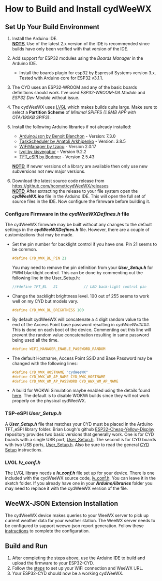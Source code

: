 # How to Build and Install cydWeeWX

## Set Up Your Build Environment

1. Install the Arduino IDE.  
  <u>**NOTE:**</u>  Use of the latest 2.x version of the IDE is recommended since builds have only been verified with that version of the IDE.
2. Add support for ESP32 modules using the _Boards Manager_ in the Arduino IDE.  
    * Install the boards plugin for esp32 by Espressif Systems version 3.x. Tested with Arduino core for ESP32 v3.1.1.
3. The CYD uses an ESP32-WROOM and any of the basic boards definitions should work. I've used _ESP32-WROOM-DA Module_ and _ESP32 Dev Module_ without issue.
4. The cydWeeWX uses [LVGL](https://lvgl.io/) which makes builds quite large. Make sure to select a **Partition Scheme** of _Minimal SPIFFS (1.9MB APP with OTA/190KB SPIFS)_.
5. Install the following Arduino libraries if not already installed:
   * [ArduinoJson by Benoit Blanchon](https://arduinojson.org/) - Version: 7.3.0
   * [TaskScheduler by Anatoli Arkhipenko](https://github.com/arkhipenko/TaskScheduler) - Version: 3.8.5
   * [WiFiManager by tzapu](https://github.com/tzapu/WiFiManager) - Version 2.0.17
   * [lvgl by kisvegabor](https://github.com/lvgl/lvgl) - Version 9.2.2
   * [TFT_eSPI by Bodmer](https://github.com/Bodmer/TFT_eSPI) - Version 2.5.43

   <u>**NOTE:**</u> If newer versions of a library are available then only use new subversions not new major versions.

6. Download the latest source code release from <https://github.com/hcomet/cydWeeWX/releases>  
  <u>**NOTE:**</u> After extracting the release to your file system open the ***cydWeeWX.ino*** file in the Arduino IDE. This will open the full set of source files in the IDE. Now configure the firmware before building it.
  
### Configure Firmware in the ***cydWeeWXDefines.h*** file

The cydWeeWX firmware may be built without any changes to the default settings in the ***cydWeeWXDefines.h*** file. However, there are a couple of customizations that may be made.

  * Set the pin number for backlight control if you have one. Pin 21 seems to be common.
    ```c
    #define CYD_WWX_BL_PIN 21 
    ``` 
    You may need to remove the pin definition from your ***User_Setup.h*** for PWM blacklight control. This can be done by commenting out the following line in the User_Setup.h:

    ```c
    //#define TFT_BL   21            // LED back-light control pin
    ```

  * Change the backlight brightness level. 100 out of 255 seems to work well on my CYD but models vary.

    ```c
    #define CYD_WWX_BL_BRIGHTNESS 100
    ```  
    
  * By default cydWeeWX will concatenate a 4 digit random value to the end of the Access Point base password resulting in _cydWeeWx####_. This is done on each boot of the device. Commenting out this line will prevent the random value concatenation resulting in same password being used all the time.  
  
    ```c
    #define WIFI_MANAGER_ENABLE_PASSWORD_RANDOM
    ```  
   
  * The default Hostname, Access Point SSID and Base Password may be changed with the following lines:  

    ```c
    #define CYD_WWX_HOSTNAME "cydWeeWX" 
    #define CYD_WWX_WM_AP_NAME CYD_WWX_HOSTNAME
    #define CYD_WWX_WM_AP_PASSWORD CYD_WWX_WM_AP_NAME
    ```

  * A build for WOKWi Simulation maybe enabled using the details found [here](../WOKWi/README.md). The default is to disable WOKWi builds since they will not work properly on the physical cydWeeWX.
  
### TSP-eSPI ***User_Setup.h***

A ***User_Setup.h*** file that matches your CYD must be placed in the Arduino TFT_eSPI library folder. Brian Lough's github [ESP32-Cheap-Yellow-Display](https://github.com/witnessmenow/ESP32-Cheap-Yellow-Display) repository provides two basic versions that generally work. One is for CYD boards with a single USB port, [User_Setup.h](https://github.com/witnessmenow/ESP32-Cheap-Yellow-Display/blob/main/DisplayConfig/User_Setup.h). The second is for CYD boards with two USB ports, [User_Setup.h](https://github.com/witnessmenow/ESP32-Cheap-Yellow-Display/blob/main/DisplayConfig/CYD2USB/User_Setup.h). Also be sure to read the general [CYD Setup](https://github.com/witnessmenow/ESP32-Cheap-Yellow-Display/blob/main/SETUP.md) instructions. 

### LVGL ***lv_conf.h***

The LVGL library needs a ***lv_conf.h*** file set up for your device. There is one included with the cydWeeWX source code, [lv_conf.h](./lv_conf.h). You can leave it in the sketch folder. If you already have one in your ***Arduino/libraries*** folder you may need to replace it with the cydWeeWX version of the file.

## WeeWX-JSON Extension Installation

The cydWeeWX device makes queries to your WeeWX server to pick up current weather data for your weather station. The WeeWX server needs to be configured to support weewx-json report generation. Follow these [instructions](../WeeWX/README.md) to complete the configuration.

## Build and Run

1. After completing the steps above, use the Arduino IDE to build and upload the firmware to your ESP32-CYD.
2. Follow the [steps](../README.md/#configuration-portal-steps) to set up your WiFi connection and WeeWX URL.
3. Your ESP32-CYD should now be a working cydWeeWX.